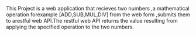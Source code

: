This Project is a web application that recieves two numbers ,a mathematical operation forexample [ADD,SUB,MUL,DIV] from the web form ,submits them to arestful web API.The restful web API returns the value resulting from applying the specified operation to the two numbers. 